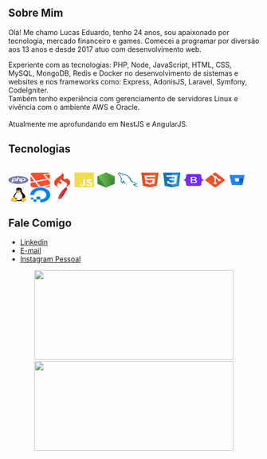 ## Sobre Mim
Olá! Me chamo Lucas Eduardo, tenho 24 anos, sou apaixonado por tecnologia, mercado financeiro e games. Comecei a programar por diversão aos 13 anos e desde 2017 atuo com desenvolvimento web.

Experiente com as tecnologias: PHP, Node, JavaScript, HTML, CSS, MySQL, MongoDB, Redis e Docker no desenvolvimento de sistemas e websites e nos frameworks como: Express, AdonisJS, Laravel, Symfony, CodeIgniter. 
<br>Também tenho experiência com gerenciamento de servidores Linux e vivência com o ambiente AWS e Oracle.
<br><br>
Atualmente me aprofundando em NestJS e AngularJS.

## Tecnologias
<div style="display: inline_block"><br>
    <img align="center" alt="lucas-PHP" height="30" width="40" src="https://github.com/devicons/devicon/blob/master/icons/php/php-plain.svg">
    <img align="center" alt="lucas-Laravel" height="30" width="40" src="https://github.com/devicons/devicon/blob/master/icons/laravel/laravel-plain.svg">
    <img align="center" alt="lucas-Ci" height="30" width="40" src="https://github.com/devicons/devicon/blob/master/icons/codeigniter/codeigniter-plain.svg">
    <img align="center" alt="lucas-Js" height="30" width="40" src="https://raw.githubusercontent.com/devicons/devicon/master/icons/javascript/javascript-plain.svg">
    <img align="center" alt="lucas-Node" height="30" width="40" src="https://github.com/devicons/devicon/blob/master/icons/nodejs/nodejs-original.svg">
    <img align="center" alt="lucas-Mysql" height="30" width="40" src="https://github.com/devicons/devicon/blob/master/icons/mysql/mysql-original.svg">
    <img align="center" alt="lucas-HTML" height="30" width="40" src="https://raw.githubusercontent.com/devicons/devicon/master/icons/html5/html5-original.svg">
    <img align="center" alt="lucas-CSS" height="30" width="40" src="https://raw.githubusercontent.com/devicons/devicon/master/icons/css3/css3-original.svg">
    <img align="center" alt="lucas-CSS" height="30" width="40" src="https://github.com/devicons/devicon/blob/master/icons/bootstrap/bootstrap-plain.svg">
    <img align="center" alt="lucas-CSS" height="30" width="40" src="https://github.com/devicons/devicon/blob/master/icons/git/git-original.svg">
    <img align="center" alt="lucas-CSS" height="30" width="40" src="https://github.com/devicons/devicon/blob/master/icons/bitbucket/bitbucket-original.svg">
    <img align="center" alt="lucas-CSS" height="30" width="40" src="https://github.com/devicons/devicon/blob/master/icons/linux/linux-original.svg">
    <img align="center" alt="lucas-CSS" height="30" width="40" src="https://github.com/devicons/devicon/blob/master/icons/digitalocean/digitalocean-original.svg">
    <img align="center" alt="lucas-CSS" height="30" width="40" src="https://github.com/devicons/devicon/blob/master/icons/apache/apache-plain.svg">
</div>

##  Fale Comigo
- <a href="https://www.linkedin.com/in/lucas-eduardo/">Linkedin</a>
- <a href="mailto:lucas01.dev@gmail.com">E-mail</a>
- <a href="https://instagram.com/lucas_eedu">Instagram Pessoal</a>
</div>

<div align="center">
    <a href="https://github.com/lucas-eedu">
        <img width="400em" height="180em" src="https://github-readme-stats.vercel.app/api?username=lucas-eedu&show_icons=true&theme=tokyonight&include_all_commits=true&count_private=true"/>
        <img width="400em" height="180em" src="https://github-readme-stats.vercel.app/api/top-langs/?username=lucas-eedu&layout=compact&langs_count=7&theme=tokyonight"/>
    </a>
</div>
